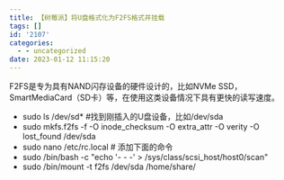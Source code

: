 ```yaml
---
title: 【树莓派】将U盘格式化为F2FS格式并挂载
tags: []
id: '2107'
categories:
  - - uncategorized
date: 2023-01-12 11:15:20
---
```


F2FS是专为具有NAND闪存设备的硬件设计的，比如NVMe SSD，SmartMediaCard（SD卡）等，在使用这类设备情况下具有更快的读写速度。

*   sudo ls /dev/sd\* #找到刚插入的U盘设备，比如/dev/sda
*   sudo mkfs.f2fs -f -O inode\_checksum -O extra\_attr -O verity -O lost\_found /dev/sda
*   sudo nano /etc/rc.local # 添加下面的命令
*   sudo /bin/bash -c "echo '- - -' > /sys/class/scsi\_host/host0/scan"
*   sudo /bin/mount -t f2fs /dev/sda /home/share/